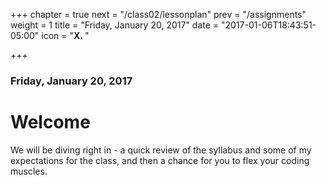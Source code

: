 +++
chapter = true
next = "/class02/lessonplan"
prev = "/assignments"
weight = 1
title = "Friday, January 20, 2017"
date = "2017-01-06T18:43:51-05:00"
icon = "<b>X. </b>"

+++

### Friday, January 20, 2017

# Welcome 

We will be diving right in - a quick review of the syllabus and some of my expectations for the class, and then a chance for you to flex your coding muscles.